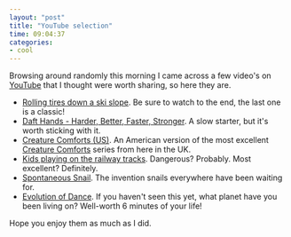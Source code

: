```yaml
---
layout: "post"
title: "YouTube selection"
time: 09:04:37
categories: 
- cool
---
```

<p>Browsing around randomly this morning I came across a few video's on <a href="http://youtube.com/">YouTube</a> that I thought were worth sharing, so here they are.</p> <ul> <li><a href="http://youtube.com/watch?v=BkHrTC_N-sg">Rolling tires down a ski slope</a>. Be sure to watch to the end, the last one is a classic!  <li><a href="http://youtube.com/watch?v=K2cYWfq--Nw">Daft Hands - Harder, Better, Faster, Stronger</a>. A slow starter, but it's worth sticking with&nbsp;it.  <li><a href="http://youtube.com/watch?v=NWsX6DfEtIM">Creature Comforts (US)</a>. An American version of the most excellent <a href="http://www.creaturecomforts.tv/">Creature Comforts</a> series from here in the UK.  <li><a href="http://youtube.com/watch?v=kaOEmDJUNmM">Kids playing on the railway tracks</a>. Dangerous? Probably. Most excellent? Definitely.  <li><a href="http://youtube.com/watch?v=27gG7xaLTqY">Spontaneous Snail</a>. The invention snails everywhere have been waiting for. <li><a href="http://uk.youtube.com/watch?v=dMH0bHeiRNg">Evolution of Dance</a>. If you haven't seen this yet, what planet have you been living on? Well-worth 6 minutes of your life!</li></ul> <p>Hope you enjoy them as much as I did.</p>